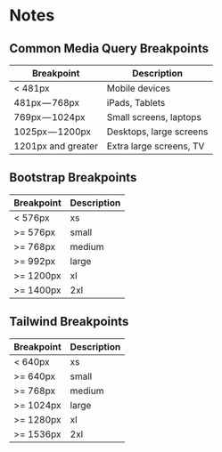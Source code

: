 # Notes

## Common Media Query Breakpoints

| Breakpoint         | Description             |
| ------------------ | ----------------------- |
| < 481px            | Mobile devices          |
| 481px — 768px      | iPads, Tablets          |
| 769px — 1024px     | Small screens, laptops  |
| 1025px — 1200px    | Desktops, large screens |
| 1201px and greater | Extra large screens, TV |

## Bootstrap Breakpoints

| Breakpoint | Description |
| ---------- | ----------- |
| < 576px    | xs          |
| >= 576px   | small       |
| >= 768px   | medium      |
| >= 992px   | large       |
| >= 1200px  | xl          |
| >= 1400px  | 2xl         |

## Tailwind Breakpoints

| Breakpoint | Description |
| ---------- | ----------- |
| < 640px    | xs          |
| >= 640px   | small       |
| >= 768px   | medium      |
| >= 1024px  | large       |
| >= 1280px  | xl          |
| >= 1536px  | 2xl         |
